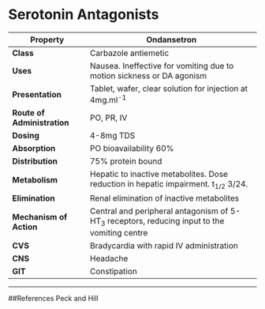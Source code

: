# Serotonin Antagonists

|Property|Ondansetron
|--|--|
|**Class**|Carbazole antiemetic
|**Uses**|Nausea. Ineffective for vomiting due to motion sickness or DA agonism
|**Presentation**|Tablet, wafer, clear solution for injection at 4mg.ml<sup>-1</sup>
|**Route of Administration**|PO, PR, IV
|**Dosing**|4-8mg TDS
|**Absorption**|PO bioavailability 60%
|**Distribution**|75% protein bound
|**Metabolism**|Hepatic to inactive metabolites. Dose reduction in hepatic impairment. t<sub>1/2</sub> 3/24.
|**Elimination**|Renal elimination of inactive metabolites
|**Mechanism of Action**|Central and peripheral antagonism of 5-HT<sub>3</sub> receptors, reducing input to the vomiting centre
|**CVS**|Bradycardia with rapid IV administration
|**CNS**|Headache
|**GIT**|Constipation


---
##References
Peck and Hill